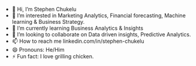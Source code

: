- 👋 Hi, I’m Stephen Chukelu
- 👀 I’m interested in Marketing Analytics, Financial forecasting, Machine learning & Business Strategy.
- 🌱 I’m currently learning Business Analytics & Insights
- 💞️ I’m looking to collaborate on Data driven insights, Predictive Analytics.
- 📫 How to reach me linkedin.com/in/stephen-chukelu
- 😄 Pronouns: He/Him
- ⚡ Fun fact: I love grilling chicken.

<!---
Chukeluc/Chukeluc is a ✨ special ✨ repository because its `README.md` (this file) appears on your GitHub profile.
You can click the Preview link to take a look at your changes.
--->
